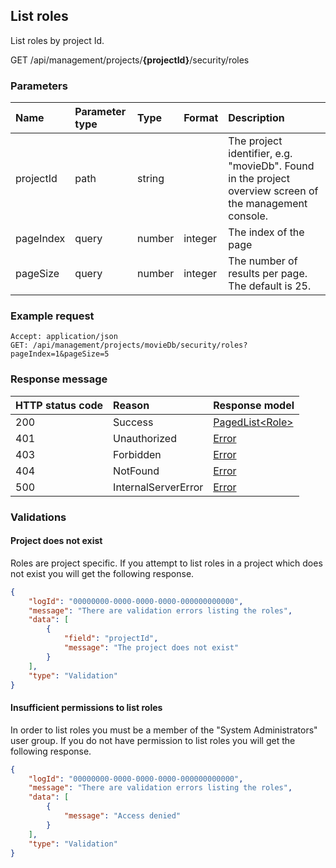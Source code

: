 ## List roles
List roles by project Id.

<span class="label label--get">GET</span> /api/management/projects/**{projectId}**/security/roles

### Parameters

| Name      | Parameter type | Type   | Format  | Description                                                                                             |
|:----------|:---------------|:-------|:--------|:--------------------------------------------------------------------------------------------------------|
| projectId | path           | string |         | The project identifier, e.g. "movieDb". Found in the project overview screen of the management console. |
| pageIndex | query          | number | integer | The index of the page                                                                                   |
| pageSize  | query          | number | integer | The number of results per page. The default is 25.                                                      |

### Example request

```http
Accept: application/json
GET: /api/management/projects/movieDb/security/roles?pageIndex=1&pageSize=5
```

### Response message

| HTTP status code | Reason              | Response model                          |
|:-----------------|:--------------------|:----------------------------------------|
| 200              | Success             | [PagedList&lt;Role&gt;](/model/role.md) |
| 401              | Unauthorized        | [Error](/key-concepts/errors.md)        |
| 403              | Forbidden           | [Error](/key-concepts/errors.md)        |
| 404              | NotFound            | [Error](/key-concepts/errors.md)        |
| 500              | InternalServerError | [Error](/key-concepts/errors.md)        |

### Validations

#### Project does not exist

Roles are project specific. If you attempt to list roles in a project which does not exist you will get the following response. 

```json
{
    "logId": "00000000-0000-0000-0000-000000000000",
    "message": "There are validation errors listing the roles",
    "data": [
        {
            "field": "projectId",
            "message": "The project does not exist"
        }
    ],
    "type": "Validation"
}
```

#### Insufficient permissions to list roles

In order to list roles you must be a member of the "System Administrators" user group. If you do not have permission to list roles you will get the following response.

```json
{
    "logId": "00000000-0000-0000-0000-000000000000",
    "message": "There are validation errors listing the roles",
    "data": [
        {
            "message": "Access denied"
        }
    ],
    "type": "Validation"
}
```